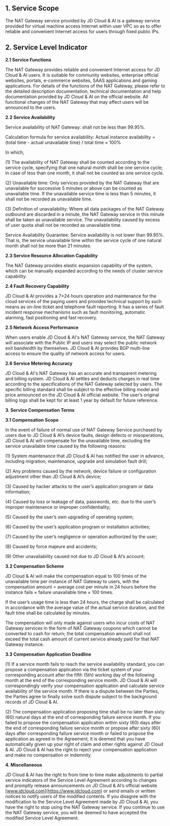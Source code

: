 ## 1. Service Scope ##

The NAT Gateway service provided by JD Cloud & AI is a gateway service provided for virtual machine access Internet within user VPC so as to offer reliable and convenient Internet access for users through fixed public IPs.

## 2. Service Level Indicator ##

**2.1 Service Functions**

The NAT Gateway provides reliable and convenient Internet access for JD Cloud & AI users. It is suitable for community websites, enterprise official websites, portals, e-commerce websites, SAAS applications and gaming applications. For details of the functions of the NAT Gateway, please refer to the detailed description documentation, technical documentation and help documentation provided by JD Cloud & AI on the official website. All functional changes of the NAT Gateway that may affect users will be announced to the users.

**2.2 Service Availability**

Service availability of NAT Gateway: shall not be less than 99.95%.

Calculation formula for service availability: Actual instance availability = (total time - actual unavailable time) / total time × 100%

In which,

(1) The availability of NAT Gateway shall be counted according to the service cycle, specifying that one natural month shall be one service cycle; in case of less than one month, it shall not be counted as one service cycle.

(2) Unavailable time: Only services provided by the NAT Gateway that are unavailable for successive 5 minutes or above can be counted as unavailable time. If the unavailable service time is less than 5 minutes, it shall not be recorded as unavailable time.

(3) Definition of unavailability: Where all data packages of the NAT Gateway outbound are discarded in a minute, the NAT Gateway service in this minute shall be taken as unavailable service. The unavailability caused by excess of user quota shall not be recorded as unavailable time.

Service Availability Guarantee: Service availability is not lower than 99.95%. That is, the service unavailable time within the service cycle of one natural month shall not be more than 21 minutes.

**2.3 Service Resource Allocation Capability**

The NAT Gateway provides elastic expansion capability of the system, which can be manually expanded according to the needs of cluster service capability.

**2.4 Fault Recovery Capability**

JD Cloud & AI provides a 7×24 hours operation and maintenance for the cloud services of the paying users and provides technical support by such means as on-line ticket and telephone fault reporting. It has a series of fault incident response mechanisms such as fault monitoring, automatic alarming, fast positioning and fast recovery.

**2.5 Network Access Performance**

When users enable JD Cloud & AI's NAT Gateway service, the NAT Gateway will associate with the Public IP and users may select the public network exit bandwidth by themselves. JD Cloud & AI provides BGP multi-line access to ensure the quality of network access for users.

**2.6 Service Metering Accuracy**

JD Cloud & AI's NAT Gateway has an accurate and transparent metering and billing system. JD Cloud & AI settles and deducts charges in real time according to the specifications of the NAT Gateway selected by users. The specific billing standard shall be subject to the effective billing model and price announced on the JD Cloud & AI official website. The user’s original billing logs shall be kept for at least 1 year by default for future reference.

**3. Service Compensation Terms**

**3.1 Compensation Scope**

In the event of failure of normal use of NAT Gateway Service purchased by users due to JD Cloud & AI’s device faults, design defects or misoperations, JD Cloud & AI will compensate for the unavailable time, excluding the service unavailable time caused by the following reasons:

(1) System maintenance that JD Cloud & AI has notified the user in advance, including migration, maintenance, upgrade and simulation fault drill;

(2) Any problems caused by the network, device failure or configuration adjustment other than JD Cloud & AI’s device;

(3) Caused by hacker attacks to the user’s application program or data information;

(4) Caused by loss or leakage of data, passwords, etc. due to the user’s improper maintenance or improper confidentiality;

(5) Caused by the user’s own upgrading of operating system;

(6) Caused by the user’s application program or installation activities;

(7) Caused by the user’s negligence or operation authorized by the user;

(8) Caused by force majeure and accidents;

(9) Other unavailability caused not due to JD Cloud & AI’s account;

**3.2 Compensation Scheme**

JD Cloud & AI will make the compensation equal to 100 times of the unavailable time per instance of NAT Gateway to users, with the compensation amount = average cost per minute in 24 hours before the instance fails × failure unavailable time × 100 times.

If the user’s usage time is less than 24 hours, the charge shall be calculated in accordance with the average value of the actual service duration, and the fault time shall be calculated by minutes.

The compensation will only made against users who incur costs of NAT Gateway services in the form of NAT Gateway coupons which cannot be converted to cash for return; the total compensation amount shall not exceed the total cash amount of current service already paid for that NAT Gateway instance.

**3.3 Compensation Application Deadline**

(1) If a service month fails to reach the service availability standard, you can propose a compensation application via the ticket system of your corresponding account after the fifth (5th) working day of the following month at the end of the corresponding service month. JD Cloud & AI will correspondingly verify your compensation application and calculate service availability of the service month. If there is a dispute between the Parties, the Parties agree to finally solve such dispute subject to the background records of JD Cloud & AI.

(2) The compensation application proposing time shall be no later than sixty (60) natural days at the end of corresponding failure service month. If you failed to propose the compensation application within sixty (60) days after the end of corresponding failure service month or propose after sixty (60) days after corresponding failure service month or failed to propose the application as agreed in the Agreement, it is deemed that you have automatically given up your right of claim and other rights against JD Cloud & AI. JD Cloud & AI has the right to reject your compensation application and make no compensation or indemnity.

**4. Miscellaneous**

JD Cloud & AI has the right to from time to time make adjustments to partial service indicators of the Service Level Agreement according to changes and promptly release announcements on JD Cloud & AI’s official website [www.jdcloud.com](https://www.jdcloud.com) or send emails or written notices to notify users of the modified contents. If you disagree with the modification to the Service Level Agreement made by JD Cloud & AI, you have the right to stop using the NAT Gateway service. If you continue to use the NAT Gateway service, you will be deemed to have accepted the modified Service Level Agreement.
